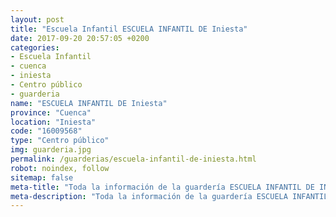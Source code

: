 ```yaml
---
layout: post
title: "Escuela Infantil ESCUELA INFANTIL DE Iniesta"
date: 2017-09-20 20:57:05 +0200
categories:
- Escuela Infantil
- cuenca
- iniesta
- Centro público
- guarderia
name: "ESCUELA INFANTIL DE Iniesta"
province: "Cuenca"
location: "Iniesta"
code: "16009568"
type: "Centro público"
img: guarderia.jpg
permalink: /guarderias/escuela-infantil-de-iniesta.html
robot: noindex, follow
sitemap: false
meta-title: "Toda la información de la guardería ESCUELA INFANTIL DE INIESTA"
meta-description: "Toda la información de la guardería ESCUELA INFANTIL DE INIESTA"
---
```

